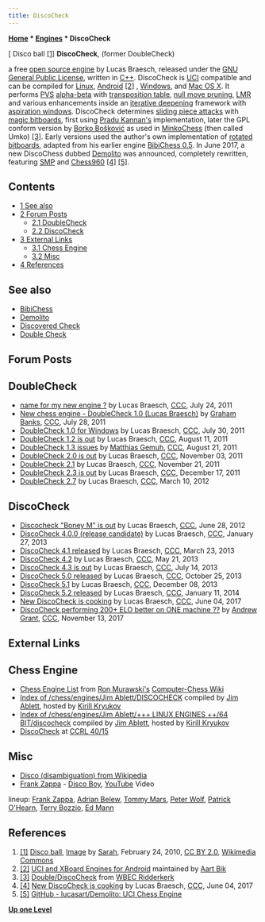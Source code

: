 ```yaml
---
title: DiscoCheck
---
```

**[Home](Home "Home") * [Engines](Engines "Engines") * DiscoCheck**

\[ Disco ball <a id="cite-note-1" href="#cite-ref-1">[1]</a>
**DiscoCheck**, (former DoubleCheck)

a free [open source engine](Category:Open_Source "Category:Open Source") by Lucas Braesch, released under the [GNU General Public License](Free_Software_Foundation#GPL "Free Software Foundation"), written in [C++](Cpp "Cpp").
DiscoCheck is [UCI](UCI "UCI") compatible and can be compiled for [Linux](Linux "Linux"), [Android](Android "Android") <a id="cite-note-2" href="#cite-ref-2">[2]</a> , [Windows](Windows "Windows"), and [Mac OS X](Mac_OS "Mac OS").
It performs [PVS](Principal_Variation_Search "Principal Variation Search") [alpha-beta](Alpha-Beta "Alpha-Beta") with [transposition table](Transposition_Table "Transposition Table"), [null move pruning](Null_Move_Pruning "Null Move Pruning"), [LMR](Late_Move_Reductions "Late Move Reductions") and various enhancements inside an [iterative deepening](Iterative_Deepening "Iterative Deepening") framework with [aspiration windows](Aspiration_Windows "Aspiration Windows").
DiscoCheck determines [sliding piece attacks](Sliding_Piece_Attacks "Sliding Piece Attacks") with [magic bitboards](Magic_Bitboards "Magic Bitboards"), first using [Pradu Kannan's](Pradu_Kannan "Pradu Kannan") implementation, later the GPL conform version by [Borko Bošković](Borko_Bo%C5%A1kovi%C4%87 "Borko Bošković") as used in [MinkoChess](MinkoChess "MinkoChess") (then called Umko)
<a id="cite-note-3" href="#cite-ref-3">[3]</a>.
Early versions used the author's own implementation of [rotated bitboards](Rotated_Bitboards "Rotated Bitboards"), adapted from his earlier engine [BibiChess 0.5](index.php?title=BibiChess&action=edit&redlink=1 "BibiChess (page does not exist)"). In June 2017, a new DiscoChess dubbed [Demolito](Demolito "Demolito") was announced, completely rewritten, featuring [SMP](Parallel_Search "Parallel Search") and [Chess960](Chess960 "Chess960") <a id="cite-note-4" href="#cite-ref-4">[4]</a>
<a id="cite-note-5" href="#cite-ref-5">[5]</a>.

## Contents

- [1 See also](#see-also)
- [2 Forum Posts](#forum-posts)
  - [2.1 DoubleCheck](#doublecheck)
  - [2.2 DiscoCheck](#discocheck)
- [3 External Links](#external-links)
  - [3.1 Chess Engine](#chess-engine)
  - [3.2 Misc](#misc)
- [4 References](#references)

## See also

- [BibiChess](index.php?title=BibiChess&action=edit&redlink=1 "BibiChess (page does not exist)")
- [Demolito](Demolito "Demolito")
- [Discovered Check](Discovered_Check "Discovered Check")
- [Double Check](Double_Check "Double Check")

## Forum Posts

## DoubleCheck

- [name for my new engine ?](http://www.talkchess.com/forum3/viewtopic.php?f=7&t=39837) by Lucas Braesch, [CCC](CCC "CCC"), July 24, 2011
- [New chess engine - DoubleCheck 1.0 (Lucas Braesch)](http://www.talkchess.com/forum3/viewtopic.php?f=2&t=39884) by [Graham Banks](Graham_Banks "Graham Banks"), [CCC](CCC "CCC"), July 28, 2011
- [DoubleCheck 1.0 for Windows](http://www.talkchess.com/forum3/viewtopic.php?f=2&t=39913) by Lucas Braesch, [CCC](CCC "CCC"), July 30, 2011
- [DoubleCheck 1.2 is out](http://www.talkchess.com/forum3/viewtopic.php?f=2&t=40031) by Lucas Braesch, [CCC](CCC "CCC"), August 11, 2011
- [DoubleCheck 1.3 issues](http://www.talkchess.com/forum3/viewtopic.php?f=2&t=40131) by [Matthias Gemuh](Matthias_Gemuh "Matthias Gemuh"), [CCC](CCC "CCC"), August 21, 2011
- [DoubleCheck 2.0 is out](http://www.talkchess.com/forum3/viewtopic.php?f=2&t=40988) by Lucas Braesch, [CCC](CCC "CCC"), November 03, 2011
- [DoubleCheck 2.1](http://www.talkchess.com/forum3/viewtopic.php?f=2&t=41162) by Lucas Braesch, [CCC](CCC "CCC"), November 21, 2011
- [DoubleCheck 2.3 is out](http://www.talkchess.com/forum3/viewtopic.php?f=2&t=41481) by Lucas Braesch, [CCC](CCC "CCC"), December 17, 2011
- [DoubleCheck 2.7](http://www.talkchess.com/forum3/viewtopic.php?f=2&t=42815) by Lucas Braesch, [CCC](CCC "CCC"), March 10, 2012

## DiscoCheck

- [Discocheck "Boney M" is out](http://www.talkchess.com/forum/viewtopic.php?t=44225) by Lucas Braesch, [CCC](CCC "CCC"), June 28, 2012
- [DiscoCheck 4.0.0 (release candidate)](http://www.talkchess.com/forum/viewtopic.php?t=47009) by Lucas Braesch, [CCC](CCC "CCC"), January 27, 2013
- [DiscoCheck 4.1 released](http://www.talkchess.com/forum/viewtopic.php?t=47582) by Lucas Braesch, [CCC](CCC "CCC"), March 23, 2013
- [DiscoCheck 4.2](http://www.talkchess.com/forum/viewtopic.php?t=48071) by Lucas Braesch, [CCC](CCC "CCC"), May 21, 2013
- [DiscoCheck 4.3 is out](http://www.talkchess.com/forum/viewtopic.php?t=48638) by Lucas Braesch, [CCC](CCC "CCC"), July 14, 2013
- [DiscoCheck 5.0 released](http://www.talkchess.com/forum/viewtopic.php?t=49828) by Lucas Braesch, [CCC](CCC "CCC"), October 25, 2013
- [DiscoCheck 5.1](http://www.talkchess.com/forum/viewtopic.php?t=50380) by Lucas Braesch, [CCC](CCC "CCC"), December 08, 2013
- [DiscoCheck 5.2 released](http://www.talkchess.com/forum/viewtopic.php?t=50861) by Lucas Braesch, [CCC](CCC "CCC"), January 11, 2014
- [New DiscoCheck is cooking](http://www.talkchess.com/forum/viewtopic.php?t=64173) by Lucas Braesch, [CCC](CCC "CCC"), June 04, 2017
- [DiscoCheck performing 200+ ELO better on ONE machine ??](http://www.talkchess.com/forum3/viewtopic.php?t=65716) by [Andrew Grant](Andrew_Grant "Andrew Grant"), [CCC](CCC "CCC"), November 13, 2017

## External Links

## Chess Engine

- [Chess Engine List](http://computer-chess.org/doku.php?id=computer_chess:wiki:lists:chess_engine_list) from [Ron Murawski's](Ron_Murawski "Ron Murawski") [Computer-Chess Wiki](http://computer-chess.org/doku.php?id=home)
- [Index of /chess/engines/Jim Ablett/DISCOCHECK](http://kirr.homeunix.org/chess/engines/Jim%20Ablett/DISCOCHECK/) compiled by [Jim Ablett](Jim_Ablett "Jim Ablett"), hosted by [Kirill Kryukov](Kirill_Kryukov "Kirill Kryukov")
- [Index of /chess/engines/Jim Ablett/+++ LINUX ENGINES ++/64 BIT/discocheck](http://kirr.homeunix.org/chess/engines/Jim%20Ablett/+++%20LINUX%20ENGINES%20++/64%20BIT/discocheck/) compiled by [Jim Ablett](Jim_Ablett "Jim Ablett"), hosted by [Kirill Kryukov](Kirill_Kryukov "Kirill Kryukov")
- [DiscoCheck](http://www.computerchess.org.uk/ccrl/4040/cgi/compare_engines.cgi?family=DiscoCheck&print=Rating+list&print=Results+table&print=LOS+table&print=Ponder+hit+table&print=Eval+difference+table&print=Comopp+gamenum+table&print=Overlap+table&print=Score+with+common+opponents) at [CCRL 40/15](CCRL "CCRL")

## Misc

- [Disco (disambiguation) from Wikipedia](https://en.wikipedia.org/wiki/Disco_%28disambiguation%29)
- [Frank Zappa](Category:Frank_Zappa "Category:Frank Zappa") - [Disco Boy](https://en.wikipedia.org/wiki/Disco_Boy), [YouTube](https://en.wikipedia.org/wiki/YouTube) Video

lineup: [Frank Zappa](Category:Frank_Zappa "Category:Frank Zappa"), [Adrian Belew](Category:Adrian_Belew "Category:Adrian Belew"), [Tommy Mars](https://en.wikipedia.org/wiki/Tommy_Mars), [Peter Wolf](https://en.wikipedia.org/wiki/Peter_Wolf_%28producer%29), [Patrick O'Hearn](https://en.wikipedia.org/wiki/Patrick_O%27Hearn), [Terry Bozzio](Category:Terry_Bozzio "Category:Terry Bozzio"), [Ed Mann](https://en.wikipedia.org/wiki/Ed_Mann)

## References

1. <a id="cite-ref-1" href="#cite-note-1">[1]</a> [Disco ball](https://en.wikipedia.org/wiki/Disco_ball), [Image](https://commons.wikimedia.org/wiki/File:Disco_ball4.jpg) by [Sarah](https://www.flickr.com/people/8978957@N07?rb=1), February 24, 2010, [CC BY 2.0](https://creativecommons.org/licenses/by/2.0/deed.en), [Wikimedia Commons](https://en.wikipedia.org/wiki/Wikimedia_Commons)
1. <a id="cite-ref-2" href="#cite-note-2">[2]</a> [UCI and XBoard Engines for Android](http://www.aartbik.com/MISC/eng.html) maintained by [Aart Bik](Aart_Bik "Aart Bik")
1. <a id="cite-ref-3" href="#cite-note-3">[3]</a> [Double/DiscoCheck](http://wbec-ridderkerk.nl/html/details1/DoubleCheck.html) from [WBEC Ridderkerk](WBEC "WBEC")
1. <a id="cite-ref-4" href="#cite-note-4">[4]</a> [New DiscoCheck is cooking](http://www.talkchess.com/forum/viewtopic.php?t=64173) by Lucas Braesch, [CCC](CCC "CCC"), June 04, 2017
1. <a id="cite-ref-5" href="#cite-note-5">[5]</a> [GitHub - lucasart/Demolito: UCI Chess Engine](https://github.com/lucasart/Demolito)

**[Up one Level](Engines "Engines")**

